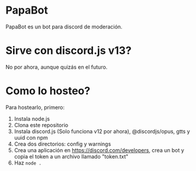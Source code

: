# PapaBot
PapaBot es un bot para discord de moderación.

# Sirve con discord.js v13?
No por ahora, aunque quizás en el futuro.

# Como lo hosteo?
Para hostearlo, primero:
1. Instala node.js
2. Clona este repositorio
3. Instala discord.js (Solo funciona v12 por ahora), @discordjs/opus, gtts y uuid con npm
4. Crea dos directorios: config y warnings
5. Crea una aplicación en https://discord.com/developers, crea un bot y copia el token a un archivo llamado "token.txt"
6. Haz `node .`
